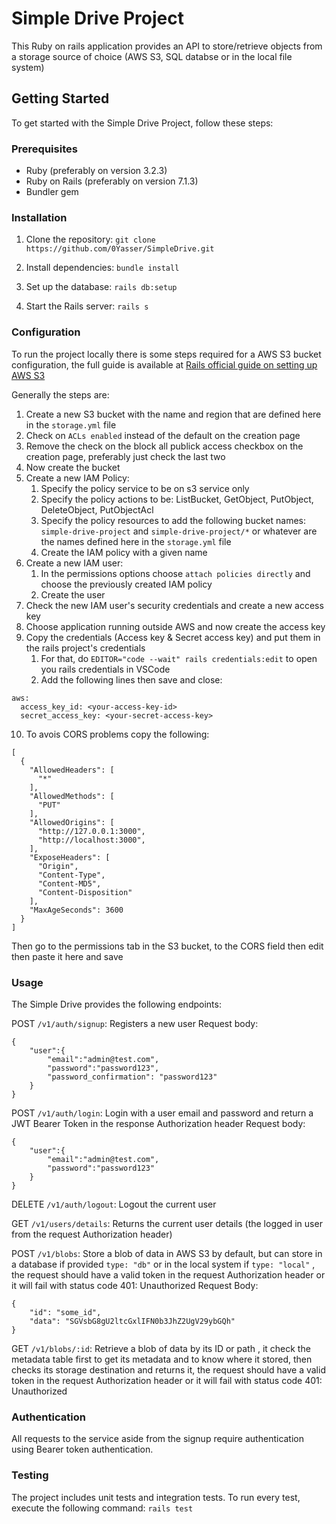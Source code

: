 # Simple Drive Project

This Ruby on rails application provides an API to store/retrieve objects from a storage source of choice (AWS S3, SQL databse or in the local file system)


## Getting Started
To get started with the Simple Drive Project, follow these steps:

### Prerequisites
- Ruby (preferably on version 3.2.3)
- Ruby on Rails (preferably on version 7.1.3)
- Bundler gem

### Installation
1. Clone the repository:
`git clone https://github.com/0Yasser/SimpleDrive.git`
2. Install dependencies:
`bundle install`

3. Set up the database:
`rails db:setup`

4. Start the Rails server:
`rails s`



### Configuration
To run the project locally there is some steps required for a AWS S3 bucket configuration, the full guide is available at [Rails official guide on setting up AWS S3](https://edgeguides.rubyonrails.org/active_storage_overview.html#s3-service-amazon-s3-and-s3-compatible-apis)

Generally the steps are:
1. Create a new S3 bucket with the name and region that are defined here in the `storage.yml` file
2. Check on `ACLs enabled` instead of the default on the creation page
3. Remove the check on the block all publick access checkbox on the creation page, preferably just check the last two
4. Now create the bucket
5. Create a new IAM Policy:
    1. Specify the policy service to be on s3 service only
    2. Specify the policy actions to be: ListBucket, GetObject, PutObject, DeleteObject, PutObjectAcl
    3. Specify the policy resources to add the following bucket names: `simple-drive-project` and `simple-drive-project/*` or whatever are the names defined here in the `storage.yml` file
    4. Create the IAM policy with a given name
6. Create a new IAM user:
    1. In the permissions options choose `attach policies directly` and choose the previously created IAM policy
    2. Create the user
7. Check the new IAM user's security credentials and create a new access key
8. Choose application running outside AWS and now create the access key
9. Copy the credentials (Access key & Secret access key) and put them in the rails project's credentials
    1. For that, do `EDITOR="code --wait" rails credentials:edit` to open you rails credentials in VSCode
    2. Add the following lines then save and close: 
  ```
  aws:
    access_key_id: <your-access-key-id>
    secret_access_key: <your-secret-access-key>
  ```
10. To avois CORS problems copy the following:
```
[
  {
    "AllowedHeaders": [
      "*"
    ],
    "AllowedMethods": [
      "PUT"
    ],
    "AllowedOrigins": [
      "http://127.0.0.1:3000",
      "http://localhost:3000",
    ],
    "ExposeHeaders": [
      "Origin",
      "Content-Type",
      "Content-MD5",
      "Content-Disposition"
    ],
    "MaxAgeSeconds": 3600
  }
]
```
Then go to the permissions tab in the S3 bucket, to the CORS field then edit then paste it here and save

### Usage
The Simple Drive provides the following endpoints:

POST `/v1/auth/signup`: Registers a new user
Request body:
```
{
    "user":{
        "email":"admin@test.com",
        "password":"password123",
        "password_confirmation": "password123"
    }
}
```

POST `/v1/auth/login`: Login with a user email and password and return a JWT Bearer Token in the response Authorization header
Request body:
```
{
    "user":{
        "email":"admin@test.com",
        "password":"password123"
    }
}
```

DELETE `/v1/auth/logout`: Logout the current user

GET `/v1/users/details`: Returns the current user details (the logged in user from the request Authorization header)

POST `/v1/blobs`: Store a blob of data in AWS S3 by default, but can store in a database if provided  `type: "db"` or in the local system if `type: "local"` , the request should have a valid token in the request Authorization header or it will fail with status code 401: Unauthorized
Request Body:
```
{
    "id": "some_id",
    "data": "SGVsbG8gU2ltcGxlIFN0b3JhZ2UgV29ybGQh"
}
```
GET `/v1/blobs/:id`: Retrieve a blob of data by its ID or path , it check the metadata table first to get its metadata and to know where it stored, then checks its storage destination and returns it, the request should have a valid token in the request Authorization header or it will fail with status code 401: Unauthorized

### Authentication
All requests to the service aside from the signup require authentication using Bearer token authentication.

### Testing
The project includes unit tests and integration tests. To run every test, execute the following command: `rails test`
